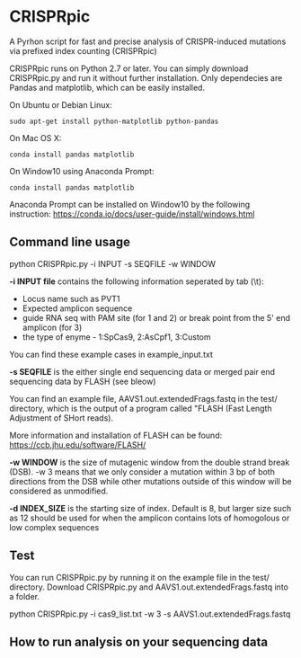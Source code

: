 # CRISPRpic

A Pyrhon script for fast and precise analysis of CRISPR-induced mutations via prefixed index counting (CRISPRpic)

CRISPRpic runs on Python 2.7 or later. You can simply download CRISPRpic.py and run it without further installation.
Only dependecies are Pandas and matplotlib, which can be easily installed.

On Ubuntu or Debian Linux:
```
sudo apt-get install python-matplotlib python-pandas
```
On Mac OS X:
```
conda install pandas matplotlib
```
On Window10 using Anaconda Prompt:
```
conda install pandas matplotlib
```
Anaconda Prompt can be installed on Window10 by the following instruction:
https://conda.io/docs/user-guide/install/windows.html

## Command line usage
python CRISPRpic.py -i INPUT -s SEQFILE -w WINDOW

**-i INPUT file** contains the following information seperated by tab (\t):
* Locus name such as PVT1
* Expected amplicon sequence
* guide RNA seq with PAM site (for 1 and 2) or break point from the 5' end amplicon (for 3)
* the type of enyme - 1:SpCas9, 2:AsCpf1, 3:Custom

You can find these example cases in example_input.txt

**-s SEQFILE** is the either single end sequencing data or merged pair end sequencing data by FLASH (see bleow)

You can find an example file, AAVS1.out.extendedFrags.fastq in the test/ directory, which is the output of a program called "FLASH (Fast Length Adjustment of SHort reads).

More information and installation of FLASH can be found:
https://ccb.jhu.edu/software/FLASH/


**-w WINDOW** is the size of mutagenic window from the double strand break (DSB). -w 3 means that we only consider a mutation within 3 bp of both directions from the DSB while other mutations outside of this window will be considered as unmodified.

**-d INDEX_SIZE** is the starting size of index. Default is 8, but larger size such as 12 should be used for when the amplicon contains lots of homogolous or low complex sequences

## Test

You can run CRISPRpic.py by running it on the example file in the test/ directory.
Download CRISPRpic.py and AAVS1.out.extendedFrags.fastq into a folder.

python CRISPRpic.py -i cas9_list.txt -w 3 -s AAVS1.out.extendedFrags.fastq


## How to run analysis on your sequencing data



